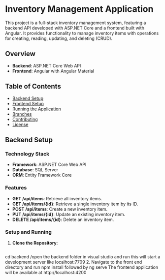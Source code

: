 # Inventory Management Application

This project is a full-stack inventory management system, featuring a backend API developed with ASP.NET Core and a frontend built with Angular. It provides functionality to manage inventory items with operations for creating, reading, updating, and deleting (CRUD).

## Overview

- **Backend**: ASP.NET Core Web API
- **Frontend**: Angular with Angular Material

## Table of Contents

- [Backend Setup](#backend-setup)
- [Frontend Setup](#frontend-setup)
- [Running the Application](#running-the-application)
- [Branches](#branches)
- [Contributing](#contributing)
- [License](#license)

## Backend Setup

### Technology Stack

- **Framework**: ASP.NET Core Web API
- **Database**: SQL Server
- **ORM**: Entity Framework Core

### Features

- **GET /api/items**: Retrieve all inventory items.
- **GET /api/items/{id}**: Retrieve a single inventory item by its ID.
- **POST /api/items**: Create a new inventory item.
- **PUT /api/items/{id}**: Update an existing inventory item.
- **DELETE /api/items/{id}**: Delete an inventory item.

### Setup and Running

1. **Clone the Repository**:
   ```bash
 cd backend /open the backend folder in visual studio and run
 this will start a development server like localhost:7709
 2. Navigate to the front end directory
 and run 
 npm install
followed by
ng serve
The frontend application will be available at http://localhost:4200

